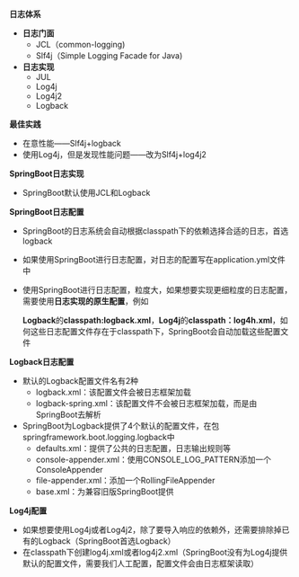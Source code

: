 **日志体系**

* **日志门面**
  * JCL（common-logging)
  * Slf4j（Simple Logging Facade for Java)
* **日志实现**
  * JUL
  * Log4j
  * Log4j2
  * Logback



**最佳实践**

* 在意性能——Slf4j+logback
* 使用Log4j，但是发现性能问题——改为Slf4j+log4j2



**SpringBoot日志实现**

* SpringBoot默认使用JCL和Logback



**SpringBoot日志配置**

* SpringBoot的日志系统会自动根据classpath下的依赖选择合适的日志，首选logback

* 如果使用SpringBoot进行日志配置，对日志的配置写在application.yml文件中

* 使用SpringBoot进行日志配置，粒度大，如果想要实现更细粒度的日志配置，需要使用**日志实现的原生配置**，例如

  **Logback**的**classpath:logback.xml**，**Log4j**的**classpath：log4h.xml**，如何这些日志配置文件存在于classpath下，SpringBoot会自动加载这些配置文件



**Logback日志配置**

* 默认的Logback配置文件名有2种
  * logback.xml：该配置文件会被日志框架加载
  * logback-spring.xml：该配置文件不会被日志框架加载，而是由SpringBoot去解析
* SpringBoot为Logback提供了4个默认的配置文件，在包springframework.boot.logging.logback中
  * defaults.xml：提供了公共的日志配置，日志输出规则等
  * console-appender.xml：使用CONSOLE_LOG_PATTERN添加一个ConsoleAppender
  * file-appender.xml：添加一个RollingFileAppender
  * base.xml：为兼容旧版SpringBoot提供



**Log4j配置**

* 如果想要使用Log4j或者Log4j2，除了要导入响应的依赖外，还需要排除掉已有的Logback（SpringBoot首选Logback）
* 在classpath下创建log4j.xml或者log4j2.xml（SpringBoot没有为Log4j提供默认的配置文件，需要我们人工配置，配置文件会由日志框架读取）

